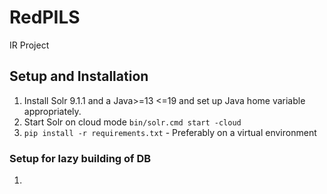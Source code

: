 # RedPILS

IR Project

## Setup and Installation

1. Install Solr 9.1.1 and a Java>=13 <=19 and set up Java home variable appropriately.
2. Start Solr on cloud mode `bin/solr.cmd start -cloud`
3. `pip install -r requirements.txt` - Preferably on a virtual environment

### Setup for lazy building of DB

1.
